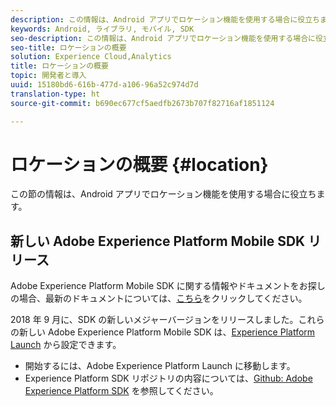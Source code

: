 ```yaml
---
description: この情報は、Android アプリでロケーション機能を使用する場合に役立ちます。
keywords: Android, ライブラリ, モバイル, SDK
seo-description: この情報は、Android アプリでロケーション機能を使用する場合に役立ちます。
seo-title: ロケーションの概要
solution: Experience Cloud,Analytics
title: ロケーションの概要
topic: 開発者と導入
uuid: 15180bd6-616b-477d-a106-96a52c974d7d
translation-type: ht
source-git-commit: b690ec677cf5aedfb2673b707f82716af1851124

---
```



# ロケーションの概要 {#location}

この節の情報は、Android アプリでロケーション機能を使用する場合に役立ちます。

## 新しい Adobe Experience Platform Mobile SDK リリース

Adobe Experience Platform Mobile SDK に関する情報やドキュメントをお探しの場合、最新のドキュメントについては、[こちら](https://aep-sdks.gitbook.io/docs/)をクリックしてください。

2018 年 9 月に、SDK の新しいメジャーバージョンをリリースしました。これらの新しい Adobe Experience Platform Mobile SDK は、[Experience Platform Launch](https://www.adobe.com/jp/experience-platform/launch.html) から設定できます。

* 開始するには、Adobe Experience Platform Launch に移動します。
* Experience Platform SDK リポジトリの内容については、[Github: Adobe Experience Platform SDK](https://github.com/Adobe-Marketing-Cloud/acp-sdks) を参照してください。

